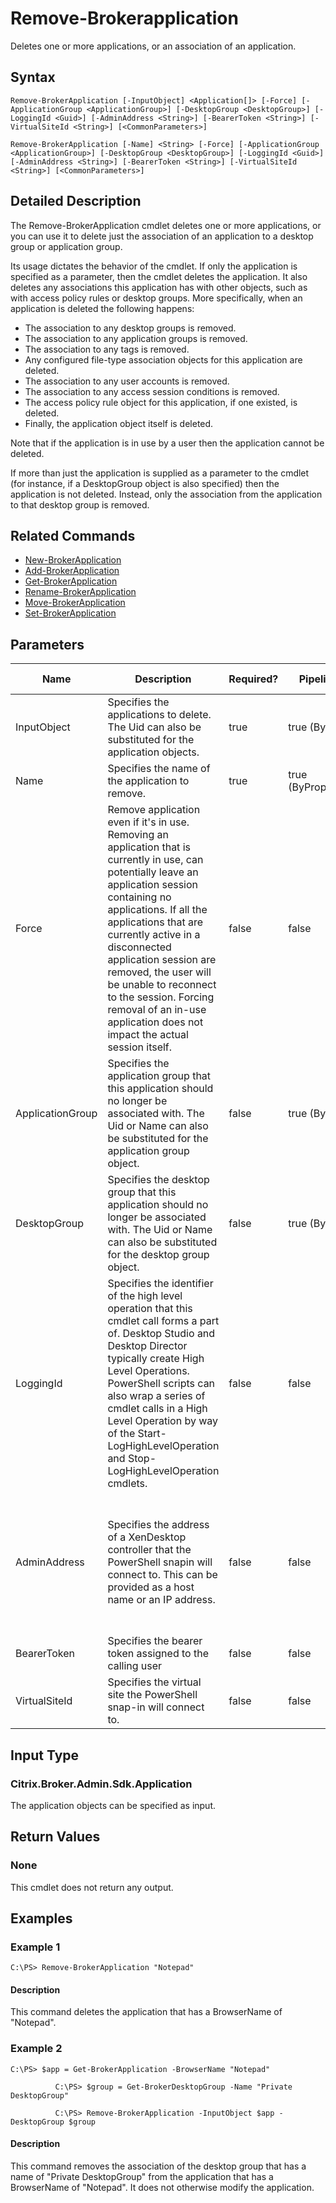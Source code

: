 ﻿
# Remove-Brokerapplication
Deletes one or more applications, or an association of an application.
## Syntax
```
Remove-BrokerApplication [-InputObject] <Application[]> [-Force] [-ApplicationGroup <ApplicationGroup>] [-DesktopGroup <DesktopGroup>] [-LoggingId <Guid>] [-AdminAddress <String>] [-BearerToken <String>] [-VirtualSiteId <String>] [<CommonParameters>]

Remove-BrokerApplication [-Name] <String> [-Force] [-ApplicationGroup <ApplicationGroup>] [-DesktopGroup <DesktopGroup>] [-LoggingId <Guid>] [-AdminAddress <String>] [-BearerToken <String>] [-VirtualSiteId <String>] [<CommonParameters>]
```
## Detailed Description
The Remove-BrokerApplication cmdlet deletes one or more applications, or you can use it to delete just the association of an application to a desktop group or application group.

Its usage dictates the behavior of the cmdlet. If only the application is specified as a parameter, then the cmdlet deletes the application. It also deletes any associations this application has with other objects, such as with access policy rules or desktop groups. More specifically, when an application is deleted the following happens:

* The association to any desktop groups is removed.
* The association to any application groups is removed.
* The association to any tags is removed.
* Any configured file-type association objects for this application are deleted.
* The association to any user accounts is removed.
* The association to any access session conditions is removed.
* The access policy rule object for this application, if one existed, is deleted.
* Finally, the application object itself is deleted.

Note that if the application is in use by a user then the application cannot be deleted.

If more than just the application is supplied as a parameter to the cmdlet (for instance, if a DesktopGroup object is also specified) then the application is not deleted. Instead, only the association from the application to that desktop group is removed.


## Related Commands

* [New-BrokerApplication](../New-BrokerApplication/)
* [Add-BrokerApplication](../Add-BrokerApplication/)
* [Get-BrokerApplication](../Get-BrokerApplication/)
* [Rename-BrokerApplication](../Rename-BrokerApplication/)
* [Move-BrokerApplication](../Move-BrokerApplication/)
* [Set-BrokerApplication](../Set-BrokerApplication/)
## Parameters
| Name   | Description | Required? | Pipeline Input | Default Value |
| --- | --- | --- | --- | --- |
| InputObject | Specifies the applications to delete. The Uid can also be substituted for the application objects. | true | true (ByValue) |  |
| Name | Specifies the name of the application to remove. | true | true (ByPropertyName) |  |
| Force | Remove application even if it's in use. Removing an application that is currently in use, can potentially leave an application session containing no applications. If all the applications that are currently active in a disconnected application session are removed, the user will be unable to reconnect to the session. Forcing removal of an in-use application does not impact the actual session itself. | false | false | false |
| ApplicationGroup | Specifies the application group that this application should no longer be associated with. The Uid or Name can also be substituted for the application group object. | false | true (ByValue) |  |
| DesktopGroup | Specifies the desktop group that this application should no longer be associated with. The Uid or Name can also be substituted for the desktop group object. | false | true (ByValue) |  |
| LoggingId | Specifies the identifier of the high level operation that this cmdlet call forms a part of. Desktop Studio and Desktop Director typically create High Level Operations. PowerShell scripts can also wrap a series of cmdlet calls in a High Level Operation by way of the Start-LogHighLevelOperation and Stop-LogHighLevelOperation cmdlets. | false | false |  |
| AdminAddress | Specifies the address of a XenDesktop controller that the PowerShell snapin will connect to. This can be provided as a host name or an IP address. | false | false | Localhost. Once a value is provided by any cmdlet, this value will become the default. |
| BearerToken | Specifies the bearer token assigned to the calling user | false | false |  |
| VirtualSiteId | Specifies the virtual site the PowerShell snap-in will connect to. | false | false |  |

## Input Type

### Citrix.Broker.Admin.Sdk.Application
The application objects can be specified as input.
## Return Values

### None
This cmdlet does not return any output.
## Examples

### Example 1
```
C:\PS> Remove-BrokerApplication "Notepad"
```
#### Description
This command deletes the application that has a BrowserName of "Notepad".
### Example 2
```
C:\PS> $app = Get-BrokerApplication -BrowserName "Notepad"

          C:\PS> $group = Get-BrokerDesktopGroup -Name "Private DesktopGroup"

          C:\PS> Remove-BrokerApplication -InputObject $app -DesktopGroup $group
```
#### Description
This command removes the association of the desktop group that has a name of "Private DesktopGroup" from the application that has a BrowserName of "Notepad". It does not otherwise modify the application.
